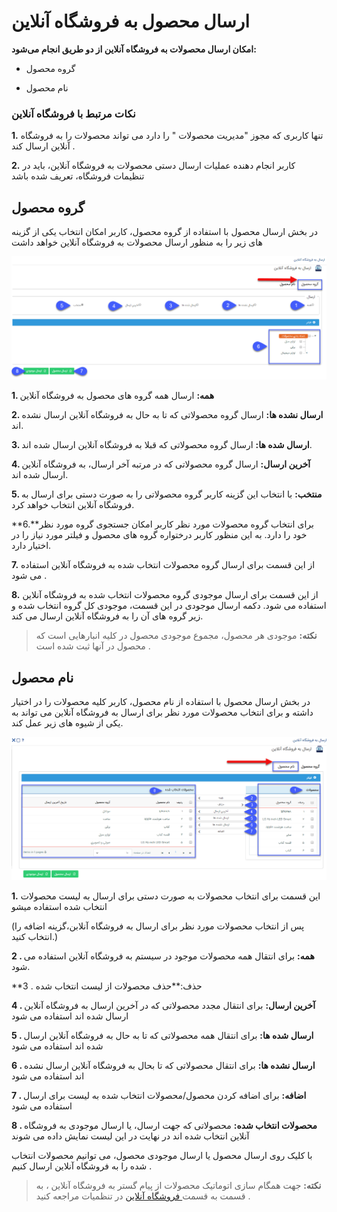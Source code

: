# ارسال محصول به فروشگاه آنلاین

**امکان ارسال محصولات به فروشگاه آنلاین از دو طریق انجام می‌شود:**

- گروه محصول

- نام محصول

### نکات مرتبط با فروشگاه آنلاین

**1.** تنها کاربری که مجوز "مدیریت محصولات " را دارد می تواند محصولات را به فروشگاه آنلاین ارسال کند .

**2.** کاربر انجام دهنده عملیات ارسال دستی محصولات به فروشگاه آنلاین، باید در تنظیمات فروشگاه، تعریف شده باشد

## گروه محصول 

در بخش ارسال محصول با استفاده از گروه محصول، کاربر امکان انتخاب یکی از گزینه های زیر را به منظور ارسال محصولات به فروشگاه آنلاین خواهد داشت

![](SendToOnlineShop.png)

**1. همه:** ارسال همه گروه های   محصول به فروشگاه آنلاین

**2. ارسال نشده ها:** ارسال گروه محصولاتی که تا به حال به فروشگاه آنلاین ارسال نشده اند.

**3. ارسال شده ها:** ارسال گروه محصولاتی که قبلا به فروشگاه آنلاین ارسال شده اند.

**4. آخرین ارسال:** ارسال گروه محصولاتی که در مرتبه آخر ارسال، به فروشگاه آنلاین ارسال شده اند.

**5. منتخب:** با انتخاب این گزینه کاربر گروه محصولاتی را به صورت دستی برای ارسال به فروشگاه آنلاین انتخاب خواهد کرد.

**6.**برای انتخاب گروه محصولات مورد نظر کاربر امکان جستجوی گروه مورد نظر خود را دارد. به این منظور کاربر درختواره گروه های محصول و فیلتر مورد نیاز را در اختیار دارد.

**7.** از این قسمت برای ارسال گروه محصولات انتخاب شده به فروشگاه آنلاین استفاده می شود .

**8.** از این قسمت برای ارسال موجودی گروه محصولات انتخاب شده به فروشگاه آنلاین استفاده می شود. دکمه ارسال موجودی در این قسمت، موجودی کل گروه انتخاب شده و زیر گروه های آن را به فروشگاه آنلاین ارسال می کند.

> **نکته:** موجودی هر محصول، مجموع موجودی محصول در کلیه انبارهایی است که محصول در آنها ثبت شده است .

## نام محصول

در بخش ارسال محصول با استفاده از نام محصول، کاربر کلیه محصولات را در اختیار داشته و برای انتخاب محصولات مورد نظر برای ارسال به فروشگاه آنلاین می تواند به یکی از شیوه های زیر عمل کند.

![](SendToOnlineShop1.png)

**1.** این قسمت برای انتخاب محصولات به صورت دستی برای ارسال به لیست محصولات انتخاب شده استفاده میشو 

(پس از انتخاب محصولات مورد نظر برای ارسال به فروشگاه آنلابن،گزینه اضافه را انتخاب کنید.)

**2 . همه:** برای انتقال همه محصولات موجود در سیستم به فروشگاه آنلاین استفاده می شود.

**3 . حذف:**حذف محصولات از لیست انتخاب شده

**4 . آخرین ارسال:** برای انتقال مجدد محصولاتی که در آخرین ارسال به فروشگاه آنلاین ارسال شده اند استفاده می شود 

**5 . ارسال شده ها:** برای انتقال همه محصولاتی که تا به حال به فروشگاه آنلاین ارسال شده اند استفاده می شود

**6 . ارسال نشده ها:** برای انتقال محصولاتی که تا بحال به فروشگاه آنلاین ارسال نشده اند استفاده می شود 

**7 . اضافه:** برای اضافه کردن محصول/محصولات انتخاب شده به لیست برای ارسال استفاده می شود

**8 . محصولات انتخاب شده:** محصولاتی که جهت ارسال، یا ارسال موجودی به فروشگاه آنلاین انتخاب شده اند در نهایت در این لیست نمایش داده می شوند

با کلیک روی ارسال محصول یا ارسال موجودی محصول، می توانیم محصولات انتخاب شده را به فروشگاه آنلاین ارسال کنیم .

> **نکته:** جهت همگام سازی اتوماتیک محصولات از پیام گستر به فروشگاه آنلاین ، به قسمت به قسمت[  فروشگاه آنلاین](https://github.com/1stco/PayamGostarDocs/blob/master/help%202.5.4/Settings/General-settings/Online-shop/Online-shop.md) در تنظمیات مراجعه کنید  .



 
